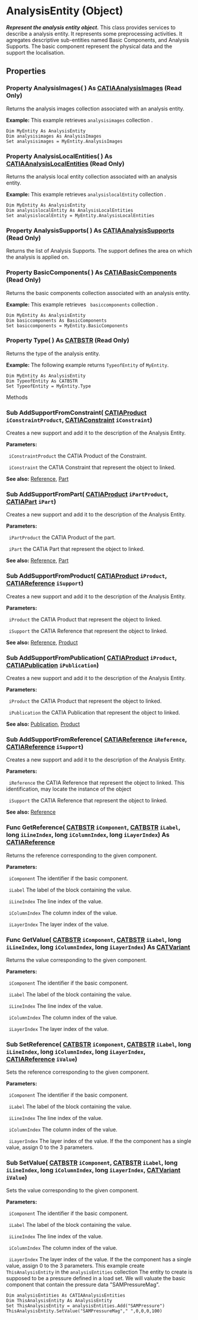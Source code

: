 # AnalysisEntity (Object)

**_Represent the analysis entity object._**
This class provides services to describe a analysis entity. It represents some preprocessing activities.
It agregates descriptive sub-entities named Basic Components, and Analysis Supports.
The basic component represent the physical data and the support the localisation.

## Properties

### Property **AnalysisImages**( ) As [CATIAAnalysisImages](../CATAnalysisInterfaces/interface_AnalysisImages_41938.md) (Read Only)

Returns the analysis images collection associated with an analysis entity.

**Example:**     This example retrieves `analysisimages` collection .

```VBScript
Dim MyEntity As AnalysisEntity
Dim analysisimages As AnalysisImages
Set analysisimages = MyEntity.AnalysisImages

```

### Property **AnalysisLocalEntities**( ) As [CATIAAnalysisLocalEntities](../CATAnalysisInterfaces/interface_AnalysisLocalEntities_93812.md) (Read Only)

Returns the analysis local entity collection associated with an analysis entity.

**Example:**     This example retrieves `analysislocalEntity` collection .

```VBScript
Dim MyEntity As AnalysisEntity
Dim analysislocalEntity As AnalysisLocalEntities
Set analysislocalEntity = MyEntity.AnalysisLocalEntities

```

### Property **AnalysisSupports**( ) As [CATIAAnalysisSupports](../CATAnalysisInterfaces/interface_AnalysisSupports_57596.md) (Read Only)

Returns the list of Analysis Supports. The support defines the area on which the analysis is applied on.  
### Property **BasicComponents**( ) As [CATIABasicComponents](../CATAnalysisInterfaces/interface_BasicComponents_48940.md) (Read Only)

Returns the basic components collection associated with an analysis entity.

**Example:**     This example retrieves ` basiccomponents` collection .

```VBScript
Dim MyEntity As AnalysisEntity
Dim basiccomponents As BasicComponents
Set basiccomponents = MyEntity.BasicComponents

```

### Property **Type**( ) As [CATBSTR](../System/typedef_CATBSTR_8129.md) (Read Only)

Returns the type of the analysis entity.

**Example:**     The following example returns `TypeofEntity` of `MyEntity`.

```VBScript
Dim MyEntity As AnalysisEntity
Dim TypeofEntity As CATBSTR
Set TypeofEntity = MyEntity.Type

```

Methods

### Sub **AddSupportFromConstraint**( [CATIAProduct](../ProductStructureInterfaces/interface_Product_11223.md)  `iConstraintProduct`,  [CATIAConstraint](../MecModInterfaces/interface_Constraint_22634.md)  `iConstraint`)

Creates a new support and add it to the description of the Analysis Entity.

**Parameters:**

` iConstraintProduct`      the CATIA Product of the Constraint.

` iConstraint`      the CATIA Constraint that represent the object to linked.

**See also:**      [Reference](../InfInterfaces/interface_Reference_17481.md), [Part](../MecModInterfaces/interface_Part_3788.md) 
### Sub **AddSupportFromPart**( [CATIAProduct](../ProductStructureInterfaces/interface_Product_11223.md)  `iPartProduct`,  [CATIAPart](../MecModInterfaces/interface_Part_3788.md)  `iPart`)

Creates a new support and add it to the description of the Analysis Entity.

**Parameters:**

` iPartProduct`      the CATIA Product of the part.

` iPart`      the CATIA Part that represent the object to linked.

**See also:**      [Reference](../InfInterfaces/interface_Reference_17481.md), [Part](../MecModInterfaces/interface_Part_3788.md) 
### Sub **AddSupportFromProduct**( [CATIAProduct](../ProductStructureInterfaces/interface_Product_11223.md)  `iProduct`,  [CATIAReference](../InfInterfaces/interface_Reference_17481.md)  `iSupport`)

Creates a new support and add it to the description of the Analysis Entity.

**Parameters:**

` iProduct`      the CATIA Product that represent the object to linked.

` iSupport`      the CATIA Reference that represent the object to linked.

**See also:**      [Reference](../InfInterfaces/interface_Reference_17481.md), [Product](../ProductStructureInterfaces/interface_Product_11223.md) 
### Sub **AddSupportFromPublication**( [CATIAProduct](../ProductStructureInterfaces/interface_Product_11223.md)  `iProduct`,  [CATIAPublication](../ProductStructureInterfaces/interface_Publication_26668.md)  `iPublication`)

Creates a new support and add it to the description of the Analysis Entity.

**Parameters:**

` iProduct`      the CATIA Product that represent the object to linked.

` iPublication`      the CATIA Publication that represent the object to linked.

**See also:**      [Publication](../ProductStructureInterfaces/interface_Publication_26668.md), [Product](../ProductStructureInterfaces/interface_Product_11223.md) 
### Sub **AddSupportFromReference**( [CATIAReference](../InfInterfaces/interface_Reference_17481.md)  `iReference`,  [CATIAReference](../InfInterfaces/interface_Reference_17481.md)  `iSupport`)

Creates a new support and add it to the description of the Analysis Entity.

**Parameters:**

` iReference`      the CATIA Reference that represent the object to linked. This identification, may locate the instance of the object

` iSupport`      the CATIA Reference that represent the object to linked.

**See also:**      [Reference](../InfInterfaces/interface_Reference_17481.md) 
### Func **GetReference**( [CATBSTR](../System/typedef_CATBSTR_8129.md)  `iComponent`,  [CATBSTR](../System/typedef_CATBSTR_8129.md)  `iLabel`,  long  `iLineIndex`,  long  `iColumnIndex`,  long  `iLayerIndex`) As [CATIAReference](../InfInterfaces/interface_Reference_17481.md)

Returns the reference corresponding to the given component.

**Parameters:**

` iComponent`      The identifier if the basic component.

` iLabel`      The label of the block containing the value.

` iLineIndex`      The line index of the value.

` iColumnIndex`      The column index of the value.

` iLayerIndex`      The layer index of the value.

### Func **GetValue**( [CATBSTR](../System/typedef_CATBSTR_8129.md)  `iComponent`,  [CATBSTR](../System/typedef_CATBSTR_8129.md)  `iLabel`,  long  `iLineIndex`,  long  `iColumnIndex`,  long  `iLayerIndex`) As [CATVariant](../System/typedef_CATVariant_20656.md)

Returns the value corresponding to the given component.

**Parameters:**

` iComponent`      The identifier if the basic component.

` iLabel`      The label of the block containing the value.

` iLineIndex`      The line index of the value.

` iColumnIndex`      The column index of the value.

` iLayerIndex`      The layer index of the value.

### Sub **SetReference**( [CATBSTR](../System/typedef_CATBSTR_8129.md)  `iComponent`,  [CATBSTR](../System/typedef_CATBSTR_8129.md)  `iLabel`,  long  `iLineIndex`,  long  `iColumnIndex`,  long  `iLayerIndex`,  [CATIAReference](../InfInterfaces/interface_Reference_17481.md)  `iValue`)

Sets the reference corresponding to the given component.

**Parameters:**

` iComponent`      The identifier if the basic component.

` iLabel`      The label of the block containing the value.

` iLineIndex`      The line index of the value.

` iColumnIndex`      The column index of the value.

` iLayerIndex`      The layer index of the value.
If the the component has a single value, assign 0 to the 3 parameters.

### Sub **SetValue**( [CATBSTR](../System/typedef_CATBSTR_8129.md)  `iComponent`,  [CATBSTR](../System/typedef_CATBSTR_8129.md)  `iLabel`,  long  `iLineIndex`,  long  `iColumnIndex`,  long  `iLayerIndex`,  [CATVariant](../System/typedef_CATVariant_20656.md)  `iValue`)

Sets the value corresponding to the given component.

**Parameters:**

` iComponent`      The identifier if the basic component.

` iLabel`      The label of the block containing the value.

` iLineIndex`      The line index of the value.

` iColumnIndex`      The column index of the value.

` iLayerIndex`      The layer index of the value.
If the the component has a single value, assign 0 to the 3 parameters.  This example create `ThisAnalysisEntity` in the `analysisEntities` collection
The entity to create is supposed to be a pressure defined in a load set. We
will valuate the basic component that contain the pressure data "SAMPressureMag".

```VBScript
Dim analysisEntities As CATIAAnalysisEntities
Dim ThisAnalysisEntity As AnalysisEntity
Set ThisAnalysisEntity = analysisEntities.Add("SAMPressure")
ThisAnalysisEntity.SetValue("SAMPressureMag"," ",0,0,0,100)

```